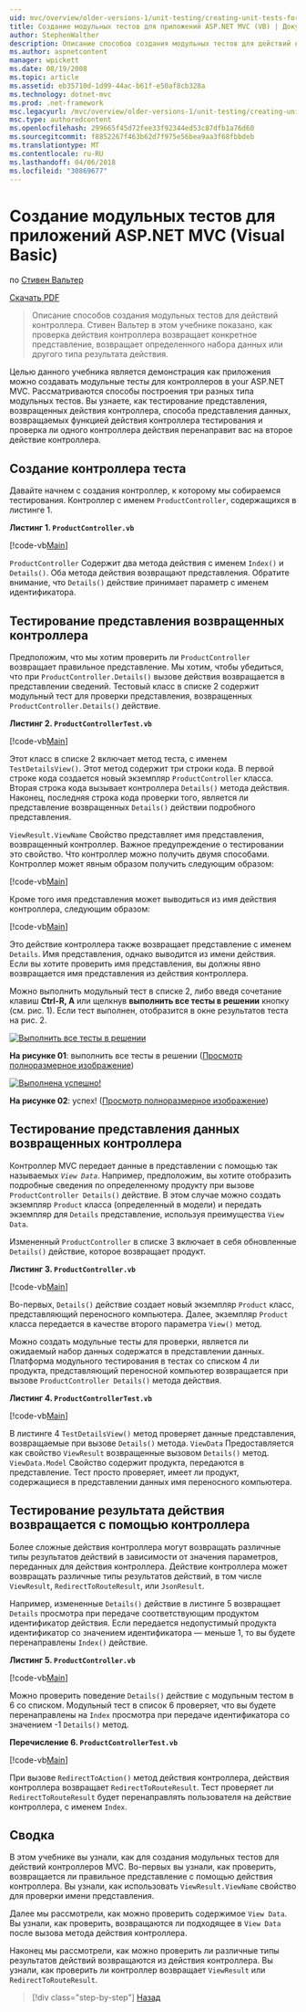 ```yaml
---
uid: mvc/overview/older-versions-1/unit-testing/creating-unit-tests-for-asp-net-mvc-applications-vb
title: Создание модульных тестов для приложений ASP.NET MVC (VB) | Документы Microsoft
author: StephenWalther
description: Описание способов создания модульных тестов для действий контроллера. Стивен Вальтер в этом учебнике показано, как проверка действия контроллера возвращает parti...
ms.author: aspnetcontent
manager: wpickett
ms.date: 08/19/2008
ms.topic: article
ms.assetid: eb35710d-1d99-44ac-b61f-e50af8cb328a
ms.technology: dotnet-mvc
ms.prod: .net-framework
msc.legacyurl: /mvc/overview/older-versions-1/unit-testing/creating-unit-tests-for-asp-net-mvc-applications-vb
msc.type: authoredcontent
ms.openlocfilehash: 299665f45d72fee33f92344ed53c87dfb1a76d60
ms.sourcegitcommit: f8852267f463b62d7f975e56bea9aa3f68fbbdeb
ms.translationtype: MT
ms.contentlocale: ru-RU
ms.lasthandoff: 04/06/2018
ms.locfileid: "30869677"
---
```

<a name="creating-unit-tests-for-aspnet-mvc-applications-vb"></a>Создание модульных тестов для приложений ASP.NET MVC (Visual Basic)
====================
по [Стивен Вальтер](https://github.com/StephenWalther)

[Скачать PDF](http://download.microsoft.com/download/8/4/8/84843d8d-1575-426c-bcb5-9d0c42e51416/ASPNET_MVC_Tutorial_07_VB.pdf)

> Описание способов создания модульных тестов для действий контроллера. Стивен Вальтер в этом учебнике показано, как проверка действия контроллера возвращает конкретное представление, возвращает определенного набора данных или другого типа результата действия.


Целью данного учебника является демонстрация как приложения можно создавать модульные тесты для контроллеров в your ASP.NET MVC. Рассматриваются способы построения три разных типа модульных тестов. Вы узнаете, как тестирование представления, возвращенных действия контроллера, способа представления данных, возвращаемых функцией действия контроллера тестирования и проверка ли одного контроллера действия перенаправит вас на второе действие контроллера.

## <a name="creating-the-controller-under-test"></a>Создание контроллера теста

Давайте начнем с создания контроллер, к которому мы собираемся тестирования. Контроллер с именем `ProductController`, содержащихся в листинге 1.

**Листинг 1. `ProductController.vb`**

[!code-vb[Main](creating-unit-tests-for-asp-net-mvc-applications-vb/samples/sample1.vb)]

`ProductController` Содержит два метода действия с именем `Index()` и `Details()`. Оба метода действия возвращают представления. Обратите внимание, что `Details()` действие принимает параметр с именем идентификатора.

## <a name="testing-the-view-returned-by-a-controller"></a>Тестирование представления возвращенных контроллера

Предположим, что мы хотим проверить ли `ProductController` возвращает правильное представление. Мы хотим, чтобы убедиться, что при `ProductController.Details()` вызове действия возвращается в представлении сведений. Тестовый класс в списке 2 содержит модульный тест для проверки представления, возвращенных `ProductController.Details()` действие.

**Листинг 2. `ProductControllerTest.vb`**

[!code-vb[Main](creating-unit-tests-for-asp-net-mvc-applications-vb/samples/sample2.vb)]

Этот класс в списке 2 включает метод теста, с именем `TestDetailsView()`. Этот метод содержит три строки кода. В первой строке кода создается новый экземпляр `ProductController` класса. Вторая строка кода вызывает контроллера `Details()` метода действия. Наконец, последняя строка кода проверки того, является ли представление возвращенных `Details()` действии подробного представления.

`ViewResult.ViewName` Свойство представляет имя представления, возвращенный контроллер. Важное предупреждение о тестировании это свойство. Что контроллер можно получить двумя способами. Контроллер может явным образом получить следующим образом:

[!code-vb[Main](creating-unit-tests-for-asp-net-mvc-applications-vb/samples/sample3.vb)]

Кроме того имя представления может выводиться из имя действия контроллера, следующим образом:

[!code-vb[Main](creating-unit-tests-for-asp-net-mvc-applications-vb/samples/sample4.vb)]

Это действие контроллера также возвращает представление с именем `Details`. Имя представления, однако выводится из имени действия. Если вы хотите проверить имя представления, вы должны явно возвращается имя представления из действия контроллера.

Можно выполнить модульный тест в списке 2, либо введя сочетание клавиш **Ctrl-R, А** или щелкнув **выполнить все тесты в решении** кнопку (см. рис. 1). Если тест выполнен, отобразится в окне результатов теста на рис. 2.


[![Выполнить все тесты в решении](creating-unit-tests-for-asp-net-mvc-applications-vb/_static/image2.png)](creating-unit-tests-for-asp-net-mvc-applications-vb/_static/image1.png)

**На рисунке 01**: выполнить все тесты в решении ([Просмотр полноразмерное изображение](creating-unit-tests-for-asp-net-mvc-applications-vb/_static/image3.png))


[![Выполнена успешно!](creating-unit-tests-for-asp-net-mvc-applications-vb/_static/image5.png)](creating-unit-tests-for-asp-net-mvc-applications-vb/_static/image4.png)

**На рисунке 02**: успех! ([Просмотр полноразмерное изображение](creating-unit-tests-for-asp-net-mvc-applications-vb/_static/image6.png))


## <a name="testing-the-view-data-returned-by-a-controller"></a>Тестирование представления данных возвращенных контроллера

Контроллер MVC передает данные в представлении с помощью так называемых *`View Data`*. Например, предположим, вы хотите отобразить подробные сведения по определенному продукту при вызове `ProductController Details()` действие. В этом случае можно создать экземпляр `Product` класса (определенный в модели) и передать экземпляр для `Details` представление, используя преимущества `View Data`.

Измененный `ProductController` в списке 3 включает в себя обновленные `Details()` действие, которое возвращает продукт.

**Листинг 3. `ProductController.vb`**

[!code-vb[Main](creating-unit-tests-for-asp-net-mvc-applications-vb/samples/sample5.vb)]

Во-первых, `Details()` действие создает новый экземпляр `Product` класс, представляющий переносного компьютера. Далее, экземпляр `Product` класса передается в качестве второго параметра `View()` метод.

Можно создать модульные тесты для проверки, является ли ожидаемый набор данных содержатся в представлении данных. Платформа модульного тестирования в тестах со списком 4 ли продукта, представляющий переносной компьютер возвращается при вызове `ProductController Details()` метода действия.

**Листинг 4. `ProductControllerTest.vb`**

[!code-vb[Main](creating-unit-tests-for-asp-net-mvc-applications-vb/samples/sample6.vb)]

В листинге 4 `TestDetailsView()` метод проверяет данные представления, возвращаемые при вызове `Details()` метода. `ViewData` Предоставляется как свойство `ViewResult` возвращенные вызовом `Details()` метод. `ViewData.Model` Свойство содержит продукта, передаются в представление. Тест просто проверяет, имеет ли продукт, содержащиеся в представлении данных имя переносного компьютера.

## <a name="testing-the-action-result-returned-by-a-controller"></a>Тестирование результата действия возвращается с помощью контроллера

Более сложные действия контроллера могут возвращать различные типы результатов действий в зависимости от значения параметров, переданных для действия контроллера. Действие контроллера может возвращать различные типы результатов действий, в том числе `ViewResult`, `RedirectToRouteResult`, или `JsonResult`.

Например, измененные `Details()` действие в листинге 5 возвращает `Details` просмотра при передаче соответствующим продуктом идентификатор действия. Если передается недопустимый продукта идентификатор со значением идентификатора — меньше 1, то вы будете перенаправлены `Index()` действие.

**Листинг 5. `ProductController.vb`**

[!code-vb[Main](creating-unit-tests-for-asp-net-mvc-applications-vb/samples/sample7.vb)]

Можно проверить поведение `Details()` действие с модульным тестом в 6 со списком. Модульный тест в список 6 проверяет, что вы будете перенаправлены на `Index` просмотра при передаче идентификатора со значением -1 `Details()` метод.

**Перечисление 6. `ProductControllerTest.vb`**

[!code-vb[Main](creating-unit-tests-for-asp-net-mvc-applications-vb/samples/sample8.vb)]

При вызове `RedirectToAction()` метод действия контроллера, действия контроллера возвращает `RedirectToRouteResult`. Тест проверяет ли `RedirectToRouteResult` будет перенаправлять пользователя на действие контроллера, с именем `Index`.

## <a name="summary"></a>Сводка

В этом учебнике вы узнали, как для создания модульных тестов для действий контроллеров MVC. Во-первых вы узнали, как проверить, возвращается ли правильное представление с помощью действия контроллера. Вы узнали, как использовать `ViewResult.ViewName` свойство для проверки имени представления.

Далее мы рассмотрели, как можно проверить содержимое `View Data`. Вы узнали, как проверить, возвращаются ли подходящее в `View Data` после вызова метода действия контроллера.

Наконец мы рассмотрели, как можно проверить ли различные типы результатов действий возвращаются из действия контроллера. Вы узнали, как проверить ли контроллер возвращает `ViewResult` или `RedirectToRouteResult`.

> [!div class="step-by-step"]
> [Назад](creating-unit-tests-for-asp-net-mvc-applications-cs.md)
